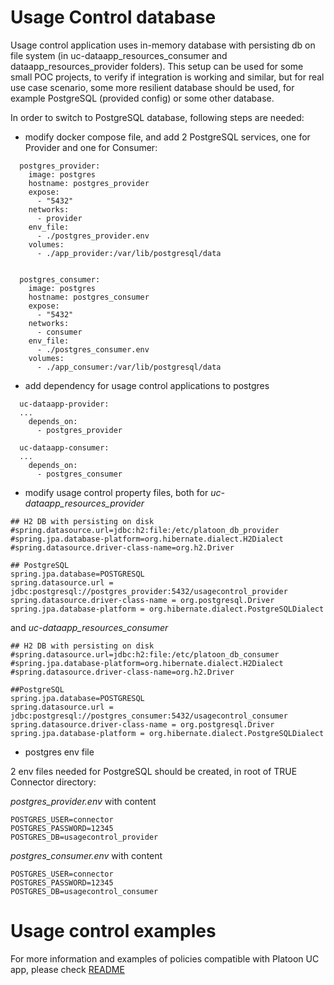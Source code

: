 # Usage Control database

Usage control application uses in-memory database with persisting db on file system (in uc-dataapp_resources_consumer and dataapp_resources_provider folders). This setup can be used for some small POC projects, to verify if integration is working and similar, but for real use case scenario, some more resilient database should be used, for example PostgreSQL (provided config) or some other database.

In order to switch to PostgreSQL database, following steps are needed:

 - modify docker compose file, and add 2 PostgreSQL services, one for Provider and one for Consumer:
 
```
  postgres_provider:
    image: postgres
    hostname: postgres_provider
    expose:
      - "5432"
    networks:
      - provider
    env_file:
      - ./postgres_provider.env
    volumes:
      - ./app_provider:/var/lib/postgresql/data


  postgres_consumer:
    image: postgres
    hostname: postgres_consumer
    expose:
      - "5432"
    networks:
      - consumer
    env_file:
      - ./postgres_consumer.env
    volumes:
      - ./app_consumer:/var/lib/postgresql/data

```

 - add dependency for usage control applications to postgres
 
```
  uc-dataapp-provider:
  ...
    depends_on:
      - postgres_provider
      
  uc-dataapp-consumer:
  ...
    depends_on:
      - postgres_consumer

```

 - modify usage control property files, both for *uc-dataapp_resources_provider* 
 
```
## H2 DB with persisting on disk
#spring.datasource.url=jdbc:h2:file:/etc/platoon_db_provider
#spring.jpa.database-platform=org.hibernate.dialect.H2Dialect
#spring.datasource.driver-class-name=org.h2.Driver

## PostgreSQL
spring.jpa.database=POSTGRESQL
spring.datasource.url = jdbc:postgresql://postgres_provider:5432/usagecontrol_provider
spring.datasource.driver-class-name = org.postgresql.Driver
spring.jpa.database-platform = org.hibernate.dialect.PostgreSQLDialect

```

and *uc-dataapp_resources_consumer* 

```
## H2 DB with persisting on disk
#spring.datasource.url=jdbc:h2:file:/etc/platoon_db_consumer
#spring.jpa.database-platform=org.hibernate.dialect.H2Dialect
#spring.datasource.driver-class-name=org.h2.Driver

##PostgreSQL
spring.jpa.database=POSTGRESQL
spring.datasource.url = jdbc:postgresql://postgres_consumer:5432/usagecontrol_consumer
spring.datasource.driver-class-name = org.postgresql.Driver
spring.jpa.database-platform = org.hibernate.dialect.PostgreSQLDialect

```

 - postgres env file
 
2 env files needed for PostgreSQL should be created, in root of TRUE Connector directory: 

*postgres_provider.env* with content

```
POSTGRES_USER=connector
POSTGRES_PASSWORD=12345
POSTGRES_DB=usagecontrol_provider

```

*postgres_consumer.env* with content

```
POSTGRES_USER=connector
POSTGRES_PASSWORD=12345
POSTGRES_DB=usagecontrol_consumer

```

# Usage control examples

For more information and examples of policies compatible with Platoon UC app, please check [README](https://github.com/Engineering-Research-and-Development/true-connector-uc_data_app_platoon/blob/1.7.2/README.md)

